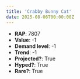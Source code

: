 ```yaml
---
title: 'Crabby Bunny Cat'
date: 2025-08-06T00:00:00Z
---
```

- **RAP**: 7807
- **Value**: -1
- **Demand level**: -1
- **Trend**: -1
- **Projected?**: True
- **Hyped?**: True
- **Rare?**: True

